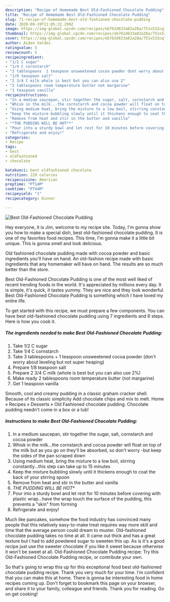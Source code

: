 ```yaml
---
description: "Recipe of Homemade Best Old-Fashioned Chocolate Pudding"
title: "Recipe of Homemade Best Old-Fashioned Chocolate Pudding"
slug: 71-recipe-of-homemade-best-old-fashioned-chocolate-pudding
date: 2020-09-19T11:05:22.299Z
image: https://img-global.cpcdn.com/recipes/eb762d633a82a28a/751x532cq70/best-old-fashioned-chocolate-pudding-recipe-main-photo.jpg
thumbnail: https://img-global.cpcdn.com/recipes/eb762d633a82a28a/751x532cq70/best-old-fashioned-chocolate-pudding-recipe-main-photo.jpg
cover: https://img-global.cpcdn.com/recipes/eb762d633a82a28a/751x532cq70/best-old-fashioned-chocolate-pudding-recipe-main-photo.jpg
author: Aiden Valdez
ratingvalue: 5
reviewcount: 5
recipeingredient:
- "1/2 C sugar"
- "1/4 C cornstarch"
- "3 tablespoons  1 teaspoon unsweetened cocoa powder dont worry about leveling but not super heaping"
- "1/8 teaspoon salt"
- "2 3/4 C milk whole is best but you can also use 2"
- "2 tablespoons room temperature butter not margarine"
- "1 teaspoon vanilla"
recipeinstructions:
- "In a medium saucepan, stir together the sugar, salt, cornstarch and cocoa powder"
- "Whisk in the milk...the cornstarch and cocoa powder will float on top of the milk but as you go on they&#39;ll be absorbed, so don&#39;t worry -but keep the sides of the pan scraped down"
- "Using medium heat, bring the mixture to a low boil, stirring constantly...this step can take up to 15 minutes"
- "Keep the mixture bubbling slowly until it thickens enough to coat the back of your stirring spoon"
- "Remove from heat and stir in the butter and vanilla"
- "*THE PUDDING WILL BE HOT**"
- "Pour into a sturdy bowl and let rest for 10 minutes before covering with plastic wrap...have the wrap touch the surface of the pudding, this prevents a &#34;skin&#34; from forming"
- "Refrigerate and enjoy!"
categories:
- Recipe
tags:
- best
- oldfashioned
- chocolate

katakunci: best oldfashioned chocolate 
nutrition: 229 calories
recipecuisine: American
preptime: "PT14M"
cooktime: "PT44M"
recipeyield: "1"
recipecategory: Dinner

---
```



![Best Old-Fashioned Chocolate Pudding](https://img-global.cpcdn.com/recipes/eb762d633a82a28a/751x532cq70/best-old-fashioned-chocolate-pudding-recipe-main-photo.jpg)

Hey everyone, it is Jim, welcome to my recipe site. Today, I'm gonna show you how to make a special dish, best old-fashioned chocolate pudding. It is one of my favorites food recipes. This time, I'm gonna make it a little bit unique. This is gonna smell and look delicious.

Old fashioned chocolate pudding made with cocoa powder and basic ingredients you&#39;ll have on hand. An old-fashion recipe made with basic ingredients that any homemaker will have on hand. The results are so much better than the store.

Best Old-Fashioned Chocolate Pudding is one of the most well liked of recent trending foods in the world. It's appreciated by millions every day. It is simple, it's quick, it tastes yummy. They are nice and they look wonderful. Best Old-Fashioned Chocolate Pudding is something which I have loved my entire life.


To get started with this recipe, we must prepare a few components. You can have best old-fashioned chocolate pudding using 7 ingredients and 8 steps. Here is how you cook it.

<!--inarticleads1-->

##### The ingredients needed to make Best Old-Fashioned Chocolate Pudding:

1. Take 1/2 C sugar
1. Take 1/4 C cornstarch
1. Take 3 tablespoons + 1 teaspoon unsweetened cocoa powder (don&#39;t worry about leveling but not super heaping)
1. Prepare 1/8 teaspoon salt
1. Prepare 2 3/4 C milk (whole is best but you can also use 2%)
1. Make ready 2 tablespoons room temperature butter (not margarine)
1. Get 1 teaspoon vanilla


Smooth, cool and creamy pudding in a classic graham cracker shell. Because of its classic simplicity Add chocolate chips and mix to melt. Home » Recipes » Desserts » Old Fashioned chocolate pudding. Chocolate pudding needn&#39;t come in a box or a tub! 

<!--inarticleads2-->

##### Instructions to make Best Old-Fashioned Chocolate Pudding:

1. In a medium saucepan, stir together the sugar, salt, cornstarch and cocoa powder
1. Whisk in the milk...the cornstarch and cocoa powder will float on top of the milk but as you go on they&#39;ll be absorbed, so don&#39;t worry -but keep the sides of the pan scraped down
1. Using medium heat, bring the mixture to a low boil, stirring constantly...this step can take up to 15 minutes
1. Keep the mixture bubbling slowly until it thickens enough to coat the back of your stirring spoon
1. Remove from heat and stir in the butter and vanilla
1. *THE PUDDING WILL BE HOT**
1. Pour into a sturdy bowl and let rest for 10 minutes before covering with plastic wrap...have the wrap touch the surface of the pudding, this prevents a &#34;skin&#34; from forming
1. Refrigerate and enjoy!


Much like pancakes, somehow the food industry has convinced many people that this relatively easy-to-make treat requires way more skill and time that the average person could dream to muster. Old-fashioned chocolate pudding takes no time at all. It came out thick and has a great texture but I had to add powdered sugar to sweeten this up. As is it&#39;s a good recipe just use the sweeter chocolate if you like it sweet because otherwise it won&#39;t be sweet at all. Old-Fashioned Chocolate Pudding recipe: Try this Old-Fashioned Chocolate Pudding recipe, or contribute your own. 

So that's going to wrap this up for this exceptional food best old-fashioned chocolate pudding recipe. Thank you very much for your time. I'm confident that you can make this at home. There is gonna be interesting food in home recipes coming up. Don't forget to bookmark this page on your browser, and share it to your family, colleague and friends. Thank you for reading. Go on get cooking!
